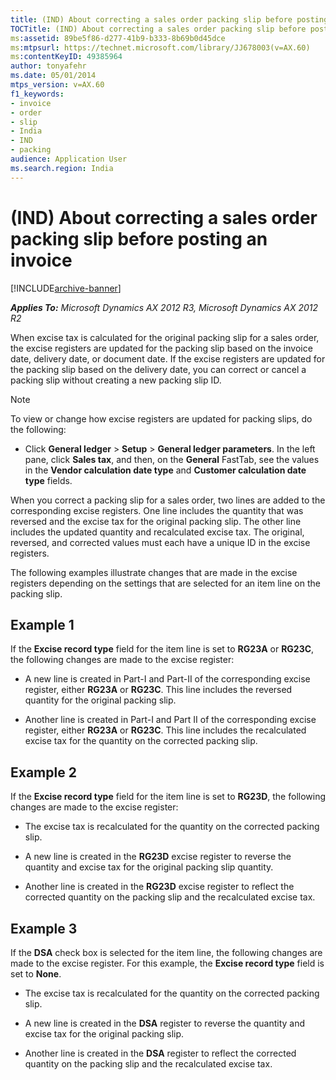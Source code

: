 ```yaml
---
title: (IND) About correcting a sales order packing slip before posting an invoice
TOCTitle: (IND) About correcting a sales order packing slip before posting an invoice
ms:assetid: 89be5f86-d277-41b9-b333-8b69b0d45dce
ms:mtpsurl: https://technet.microsoft.com/library/JJ678003(v=AX.60)
ms:contentKeyID: 49385964
author: tonyafehr
ms.date: 05/01/2014
mtps_version: v=AX.60
f1_keywords:
- invoice
- order
- slip
- India
- IND
- packing
audience: Application User
ms.search.region: India
---
```


# (IND) About correcting a sales order packing slip before posting an invoice 


[!INCLUDE[archive-banner](includes/archive-banner.md)]


_**Applies To:** Microsoft Dynamics AX 2012 R3, Microsoft Dynamics AX 2012 R2_

When excise tax is calculated for the original packing slip for a sales order, the excise registers are updated for the packing slip based on the invoice date, delivery date, or document date. If the excise registers are updated for the packing slip based on the delivery date, you can correct or cancel a packing slip without creating a new packing slip ID.


> [!NOTE]
> <P>To view or change how excise registers are updated for packing slips, do the following:</P>
> <UL>
> <LI>
> <P>Click <STRONG>General ledger</STRONG> &gt; <STRONG>Setup</STRONG> &gt; <STRONG>General ledger parameters</STRONG>. In the left pane, click <STRONG>Sales tax</STRONG>, and then, on the <STRONG>General</STRONG> FastTab, see the values in the <STRONG>Vendor calculation date type</STRONG> and <STRONG>Customer calculation date type</STRONG> fields.</P></LI></UL>



When you correct a packing slip for a sales order, two lines are added to the corresponding excise registers. One line includes the quantity that was reversed and the excise tax for the original packing slip. The other line includes the updated quantity and recalculated excise tax. The original, reversed, and corrected values must each have a unique ID in the excise registers.

The following examples illustrate changes that are made in the excise registers depending on the settings that are selected for an item line on the packing slip.

## Example 1

If the **Excise record type** field for the item line is set to **RG23A** or **RG23C**, the following changes are made to the excise register:

  - A new line is created in Part-I and Part-II of the corresponding excise register, either **RG23A** or **RG23C**. This line includes the reversed quantity for the original packing slip.

  - Another line is created in Part-I and Part II of the corresponding excise register, either **RG23A** or **RG23C**. This line includes the recalculated excise tax for the quantity on the corrected packing slip.

## Example 2

If the **Excise record type** field for the item line is set to **RG23D**, the following changes are made to the excise register:

  - The excise tax is recalculated for the quantity on the corrected packing slip.

  - A new line is created in the **RG23D** excise register to reverse the quantity and excise tax for the original packing slip quantity.

  - Another line is created in the **RG23D** excise register to reflect the corrected quantity on the packing slip and the recalculated excise tax.

## Example 3

If the **DSA** check box is selected for the item line, the following changes are made to the excise register. For this example, the **Excise record type** field is set to **None**.

  - The excise tax is recalculated for the quantity on the corrected packing slip.

  - A new line is created in the **DSA** register to reverse the quantity and excise tax for the original packing slip.

  - Another line is created in the **DSA** register to reflect the corrected quantity on the packing slip and the recalculated excise tax.

  


